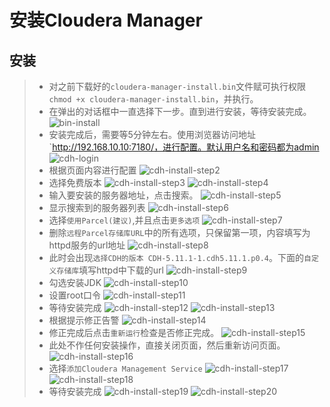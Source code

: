 # 安装Cloudera Manager
## 安装
> * 对之前下载好的`cloudera-manager-install.bin`文件赋可执行权限`chmod +x cloudera-manager-install.bin`，并执行。
> * 在弹出的对话框中一直选择下一步。直到进行安装，等待安装完成。
> ![bin-install][1]
> * 安装完成后，需要等5分钟左右。使用浏览器访问地址`http://192.168.10.10:7180/，进行配置。默认用户名和密码都为admin
> ![cdh-login][2]
> * 根据页面内容进行配置
> ![cdh-install-step2][3]
> * 选择免费版本
> ![cdh-install-step3][4]
> ![cdh-install-step4][5]
> * 输入要安装的服务器地址，点击搜索。
> ![cdh-install-step5][6]
> * 显示搜索到的服务器列表
> ![cdh-install-step6][7]
> * 选择`使用Parcel(建议)`,并且点击`更多选项`
> ![cdh-install-step7][8]
> * 删除`远程Parcel存储库URL`中的所有选项，只保留第一项，内容填写为httpd服务的url地址
> ![cdh-install-step8][9]
> * 此时会出现`选择CDH的版本 CDH-5.11.1-1.cdh5.11.1.p0.4`。下面的`自定义存储库`填写httpd中下载的url
> ![cdh-install-step9][10]
> * 勾选安装JDK
> ![cdh-install-step10][11]
> * 设置root口令
> ![cdh-install-step11][12]
> * 等待安装完成
> ![cdh-install-step12][13]
> ![cdh-install-step13][14]
> * 根据提示修正告警
> ![cdh-install-step14][15]
> * 修正完成后点击`重新运行`检查是否修正完成。
> ![cdh-install-step15][16]
> * 此处不作任何安装操作，直接关闭页面，然后重新访问页面。
> ![cdh-install-step16][17]
> * 选择`添加Cloudera Management Service`
> ![cdh-install-step17][18]
> ![cdh-install-step18][19]
> * 等待安装完成
> ![cdh-install-step19][20]
> ![cdh-install-step20][21]

[1]:./images/bin-install.png
[2]:./images/cdh-login.png
[3]:./images/cdh-install-step2.png
[4]:./images/cdh-install-step3.png
[5]:./images/cdh-install-step4.png
[6]:./images/cdh-install-step5.png
[7]:./images/cdh-install-step6.png
[8]:./images/cdh-install-step7.png
[9]:./images/cdh-install-step9.png
[10]:./images/cdh-install-step10.png
[11]:./images/cdh-install-step11.png
[12]:./images/cdh-install-step12.png
[13]:./images/cdh-install-step14.png
[14]:./images/cdh-install-step15.png
[15]:./images/cdh-install-step16.png
[16]:./images/cdh-install-step17.png
[17]:./images/cdh-install-step18.png
[18]:./images/cdh-install-step19.png
[19]:./images/cdh-install-step20.png
[20]:./images/cdh-install-step21.png
[21]:./images/cdh-install-step22.png
